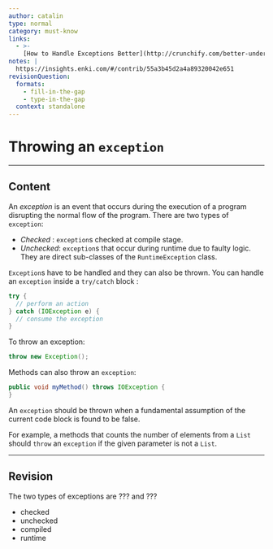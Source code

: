 ```yaml
---
author: catalin
type: normal
category: must-know
links:
  - >-
    [How to Handle Exceptions Better](http://crunchify.com/better-understanding-on-checked-vs-unchecked-exceptions-how-to-handle-exception-better-way-in-java/){website}
notes: |
  https://insights.enki.com/#/contrib/55a3b45d2a4a89320042e651
revisionQuestion:
  formats:
    - fill-in-the-gap
    - type-in-the-gap
  context: standalone
---
```


# Throwing an `exception`

---

## Content

An *exception* is an event that occurs during the execution of a program disrupting the normal flow of the program.
There are two types of `exception`:

- *Checked* : `exception`s checked at compile stage.
- *Unchecked*: `exception`s that occur during runtime due to faulty logic. They are direct sub-classes of the `RuntimeException` class.

`Exception`s have to be handled and they can also be thrown. You can handle an `exception` inside a `try/catch` block :  

```java
try {
  // perform an action
} catch (IOException e) {
  // consume the exception
}
```

To throw an exception:

```java
throw new Exception();
```

Methods can also throw an `exception`:

```java
public void myMethod() throws IOException {
}
```

An `exception` should be thrown when a fundamental assumption of the current code block is found to be false. 

For example, a methods that counts the number of elements from a `List` should `throw` an `exception` if the given parameter is not a `List`.

---

## Revision

The two types of exceptions are ??? and ???

- checked
- unchecked
- compiled
- runtime